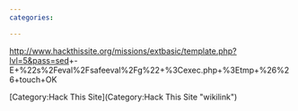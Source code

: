 ```yaml
---
categories:

---
```

<http://www.hackthissite.org/missions/extbasic/template.php?lvl=5&pass=sed>+-E+%22s%2Feval%2Fsafeeval%2Fg%22+%3Cexec.php+%3Etmp+%26%26+touch+OK

[Category:Hack This Site](Category:Hack This Site "wikilink")
